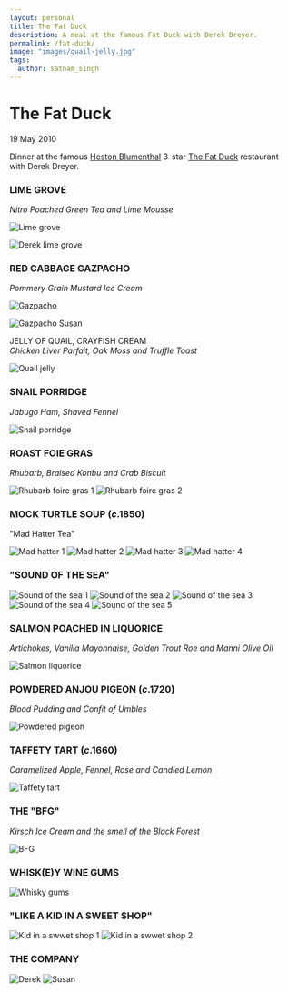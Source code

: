 ```yaml
---
layout: personal
title: The Fat Duck
description: A meal at the famous Fat Duck with Derek Dreyer.
permalink: /fat-duck/
image: "images/quail-jelly.jpg"
tags:
  author: satnam_singh
---
```

# The Fat Duck
19 May 2010

Dinner at the famous [Heston Blumenthal](https://en.wikipedia.org/wiki/Heston_Blumenthal) 3-star [The Fat Duck](https://thefatduck.co.uk/) restaurant with Derek Dreyer.

### LIME GROVE
_Nitro Poached Green Tea and Lime Mousse_

![Lime grove](/images/lime-grove.jpg)

![Derek lime grove](/images/lime-grove-derek.jpg)

### RED CABBAGE GAZPACHO
_Pommery Grain Mustard Ice Cream_

![Gazpacho](/images/gazpacho.jpg)

![Gazpacho Susan](/images/gazpacho-susan.jpg)

JELLY OF QUAIL, CRAYFISH CREAM\
_Chicken Liver Parfait, Oak Moss and Truffle Toast_

![Quail jelly](/images/quail-jelly.jpg)

### SNAIL PORRIDGE
_Jabugo Ham, Shaved Fennel_

![Snail porridge](/images/snail-porridge.jpg)

### ROAST FOIE GRAS
_Rhubarb, Braised Konbu and Crab Biscuit_

![Rhubarb foire gras 1](/images/rhubarb-foie-gras1.jpg)
![Rhubarb foire gras 2](/images/rhubarb-foie-gras2.jpg)

### MOCK TURTLE SOUP (_c_.1850)
"Mad Hatter Tea"

![Mad hatter 1](/images/mad-hatter1.jpg)
![Mad hatter 2](/images/mad-hatter2.jpg)
![Mad hatter 3](/images/mad-hatter3.jpg)
![Mad hatter 4](/images/mad-hatter4.jpg)

### "SOUND OF THE SEA"

![Sound of the sea 1](/images/sound-of-the-sea1.jpg)
![Sound of the sea 2](/images/sound-of-the-sea2.jpg)
![Sound of the sea 3](/images/sound-of-the-sea3.jpg)
![Sound of the sea 4](/images/sound-of-the-sea4.jpg)
![Sound of the sea 5](/images/sound-of-the-sea5.jpg)

### SALMON POACHED IN LIQUORICE
_Artichokes, Vanilla Mayonnaise, Golden Trout Roe and Manni Olive Oil_

![Salmon liquorice](/images/salmon-liquorice.jpg)

### POWDERED ANJOU PIGEON (_c_.1720)
_Blood Pudding and Confit of Umbles_

![Powdered pigeon](/images/powdered-pigeon.jpg)

### TAFFETY TART (_c_.1660)
_Caramelized Apple, Fennel, Rose and Candied Lemon_

![Taffety tart](/images/taffety-tart.jpg)

### THE "BFG"
_Kirsch Ice Cream and the smell of the Black Forest_

![BFG](/images/bfg.jpg)

### WHISK(E)Y WINE GUMS

![Whisky gums](/images/whisky-gums.jpg)

### "LIKE A KID IN A SWEET SHOP"

![Kid in a swwet shop 1](/images/kid-sweet-shop1.jpg)
![Kid in a swwet shop 2](/images/kid-sweet-shop2.jpg)

### THE COMPANY

![Derek](/images/derek-fat-duck.jpg)
![Susan](/images/susan-fat-duck.jpg)
